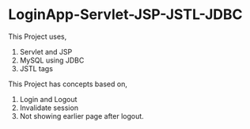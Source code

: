 # LoginApp-Servlet-JSP-JSTL-JDBC

This Project uses,

1. Servlet and JSP
2. MySQL using JDBC
3. JSTL tags

This Project has concepts based on,

1. Login and Logout
2. Invalidate session
3. Not showing earlier page after logout.
